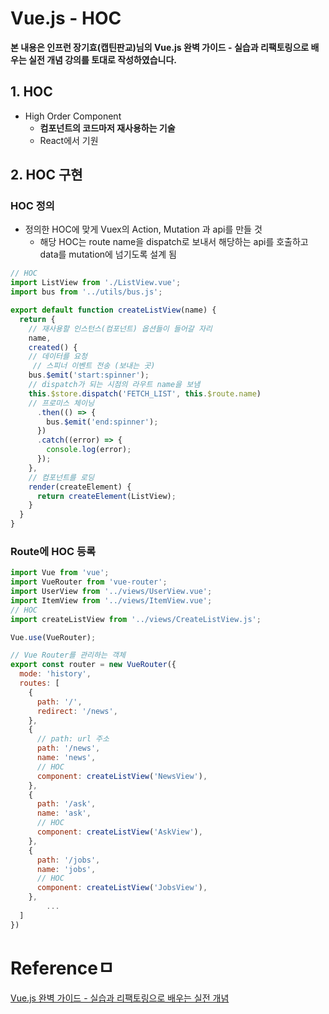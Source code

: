 # Vue.js -  HOC

**본 내용은 인프런 장기효(캡틴판교)님의 Vue.js 완벽 가이드 - 실습과 리팩토링으로 배우는 실전 개념 강의를 토대로 작성하였습니다.**



## 1. HOC

* High Order Component
  * **컴포넌트의 코드마저 재사용하는 기술**
  * React에서 기원



## 2. HOC 구현

### HOC 정의

* 정의한 HOC에 맞게 Vuex의 Action, Mutation 과 api를 만들 것
  * 해당 HOC는 route name을 dispatch로 보내서 해당하는 api를 호출하고 data를 mutation에 넘기도록 설계 됨

```JavaScript
// HOC 
import ListView from './ListView.vue';
import bus from '../utils/bus.js';

export default function createListView(name) {
  return { 
    // 재사용할 인스턴스(컴포넌트) 옵션들이 들어갈 자리
    name,
    created() {
    // 데이터를 요청
     // 스피너 이벤트 전송 (보내는 곳)
    bus.$emit('start:spinner');
    // dispatch가 되는 시점의 라우트 name을 보냄
    this.$store.dispatch('FETCH_LIST', this.$route.name)
    // 프로미스 체이닝
      .then(() => {
        bus.$emit('end:spinner');
      })
      .catch((error) => {
        console.log(error);
      });
    },
    // 컴포넌트를 로딩
    render(createElement) {
      return createElement(ListView);
    }
  }
}
```



### Route에 HOC 등록

```JavaScript
import Vue from 'vue';
import VueRouter from 'vue-router';
import UserView from '../views/UserView.vue';
import ItemView from '../views/ItemView.vue';
// HOC
import createListView from '../views/CreateListView.js';

Vue.use(VueRouter);

// Vue Router를 관리하는 객체
export const router = new VueRouter({
  mode: 'history',
  routes: [
    {
      path: '/',
      redirect: '/news',
    },
    {
      // path: url 주소
      path: '/news',
      name: 'news',
      // HOC
      component: createListView('NewsView'),
    },
    {
      path: '/ask',
      name: 'ask',
      // HOC
      component: createListView('AskView'),
    },
    {
      path: '/jobs',
      name: 'jobs',
      // HOC
      component: createListView('JobsView'),
    },
		...
  ]
})
```





# Referenceㅁ

[Vue.js 완벽 가이드 - 실습과 리팩토링으로 배우는 실전 개념](https://www.inflearn.com/course/vue-js/dashboard)

